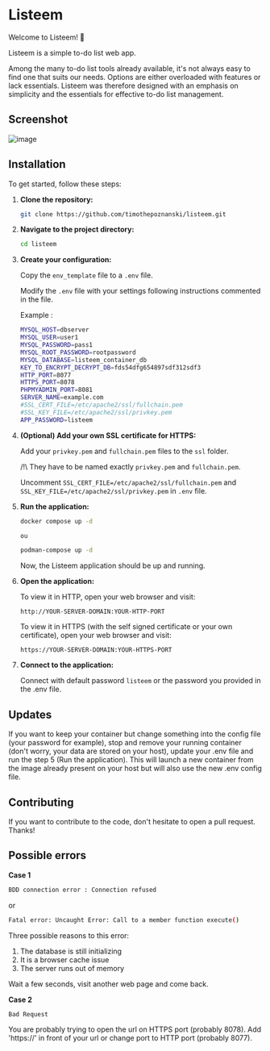 # Listeem

Welcome to Listeem! 🚀 

Listeem is a simple to-do list web app.

Among the many to-do list tools already available, it's not always easy to find one that suits our needs. Options are either overloaded with features or lack essentials. Listeem was therefore designed with an emphasis on simplicity and the essentials for effective to-do list management.

## Screenshot

![image](https://github.com/timothepoznanski/listeem/assets/8541705/33045511-cffc-4ab0-a7b9-11105beca31f)

## Installation

To get started, follow these steps:

1. **Clone the repository:**

    ```bash
    git clone https://github.com/timothepoznanski/listeem.git
    ```

2. **Navigate to the project directory:**
 
    ```bash
    cd listeem
    ```

3. **Create your configuration:**
    
    Copy the `env_template` file to a `.env` file.
    
    Modify the `.env` file with your settings following instructions commented in the file.

    Example :

    ```bash
    MYSQL_HOST=dbserver
    MYSQL_USER=user1
    MYSQL_PASSWORD=pass1
    MYSQL_ROOT_PASSWORD=rootpassword
    MYSQL_DATABASE=listeem_container_db
    KEY_TO_ENCRYPT_DECRYPT_DB=fds54dfg654897sdf312sdf3
    HTTP_PORT=8077
    HTTPS_PORT=8078
    PHPMYADMIN_PORT=8081
    SERVER_NAME=example.com
    #SSL_CERT_FILE=/etc/apache2/ssl/fullchain.pem
    #SSL_KEY_FILE=/etc/apache2/ssl/privkey.pem
    APP_PASSWORD=listeem
    ```

4. **(Optional) Add your own SSL certificate for HTTPS:**
    
    Add your `privkey.pem` and `fullchain.pem` files to the `ssl` folder. 
    
    /!\ They have to be named exactly `privkey.pem` and `fullchain.pem`.

    Uncomment `SSL_CERT_FILE=/etc/apache2/ssl/fullchain.pem` and `SSL_KEY_FILE=/etc/apache2/ssl/privkey.pem` in `.env` file.

5. **Run the application:**
   
     ```bash
    docker compose up -d

    ou

    podman-compose up -d
   
    ```

    Now, the Listeem application should be up and running. 

6. **Open the application:**

    To view it in HTTP, open your web browser and visit:

    `http://YOUR-SERVER-DOMAIN:YOUR-HTTP-PORT`

    To view it in HTTPS (with the self signed certificate or your own certificate), open your web browser and visit:

    `https://YOUR-SERVER-DOMAIN:YOUR-HTTPS-PORT`

7. **Connect to the application:**

    Connect with default password `listeem` or the password you provided in the .env file.

## Updates

If you want to keep your container but change something into the config file (your password for example), stop and remove your running container (don't worry, your data are stored on your host), update your .env file and run the step 5 (Run the application). This will launch a new container from the image already present on your host but will also use the new .env config file.

## Contributing

If you want to contribute to the code, don't hesitate to open a pull request. Thanks!

## Possible errors

**Case 1**

 ```bash
BDD connection error : Connection refused
 ```

or 

 ```bash
Fatal error: Uncaught Error: Call to a member function execute()
 ```

Three possible reasons to this error:

1. The database is still initializing
3. It is a browser cache issue
4. The server runs out of memory
   
Wait a few seconds, visit another web page and come back.

**Case 2**

 ```bash
Bad Request
 ```

You are probably trying to open the url on HTTPS port (probably 8078). Add 'https://' in front of your url or change port to HTTP port (probably 8077).
